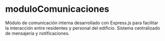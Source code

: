 # moduloComunicaciones
Módulo de comunicación interna desarrollado con Express.js para facilitar la interacción entre residentes y personal del edificio. Sistema centralizado de mensajería y notificaciones.
